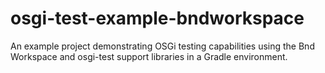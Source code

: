 # osgi-test-example-bndworkspace

An example project demonstrating OSGi testing capabilities using the Bnd Workspace and osgi-test support libraries in a Gradle environment.
